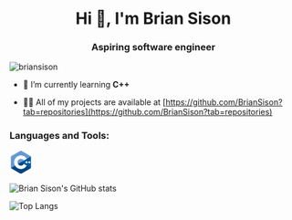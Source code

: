 


<h1 align="center">Hi 👋, I'm Brian Sison</h1>

<h3 align="center">Aspiring software engineer</h3>

<p align="left"> <img src="https://komarev.com/ghpvc/?username=briansison&label=Profile%20views&color=0e75b6&style=flat" alt="briansison" /> </p>

- 🌱 I’m currently learning **C++**

- 👨‍💻 All of my projects are available at [https://github.com/BrianSison?tab=repositories](https://github.com/BrianSison?tab=repositories)

<p align="left">
</p>

<h3 align="left">Languages and Tools:</h3>
<p align="left"> <a href="https://www.w3schools.com/cpp/" target="_blank" rel="noreferrer"> <img src="https://raw.githubusercontent.com/devicons/devicon/master/icons/cplusplus/cplusplus-original.svg" alt="cplusplus" width="40" height="40"/> </a> </p>

![Brian Sison's GitHub stats](https://github-readme-stats.vercel.app/api?username=briansison&show_icons=true&theme=transparent)

![Top Langs](https://github-readme-stats.vercel.app/api/top-langs/?username=briansison&show_icons=true&theme=cobalt)
